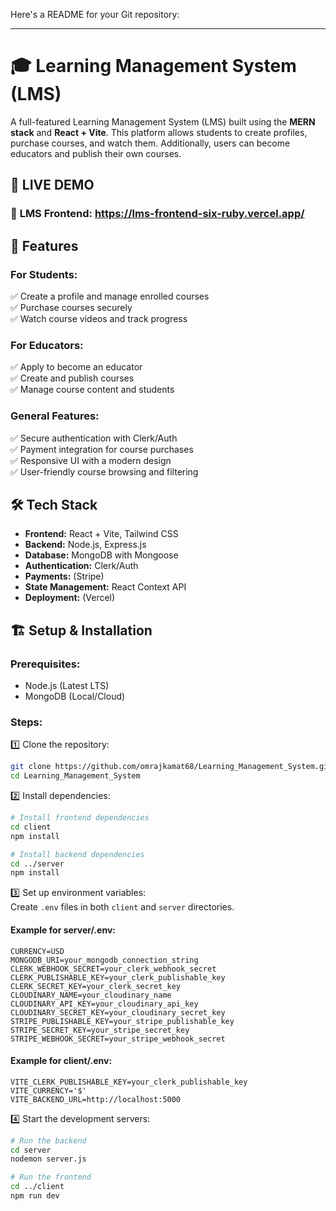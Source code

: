 Here's a README for your Git repository:  

---

# 🎓 Learning Management System (LMS)  

A full-featured Learning Management System (LMS) built using the **MERN stack** and **React + Vite**. This platform allows students to create profiles, purchase courses, and watch them. Additionally, users can become educators and publish their own courses.

## 🚀 LIVE DEMO  

### 🔗 **LMS Frontend:** **https://lms-frontend-six-ruby.vercel.app/**

## 🚀 Features  

### For Students:  
✅ Create a profile and manage enrolled courses  
✅ Purchase courses securely  
✅ Watch course videos and track progress  

### For Educators:  
✅ Apply to become an educator  
✅ Create and publish courses  
✅ Manage course content and students  

### General Features:  
✅ Secure authentication with Clerk/Auth  
✅ Payment integration for course purchases  
✅ Responsive UI with a modern design  
✅ User-friendly course browsing and filtering  

## 🛠 Tech Stack  

- **Frontend:** React + Vite, Tailwind CSS  
- **Backend:** Node.js, Express.js  
- **Database:** MongoDB with Mongoose  
- **Authentication:** Clerk/Auth  
- **Payments:** (Stripe)  
- **State Management:** React Context API  
- **Deployment:** (Vercel)  

## 🏗 Setup & Installation  

### Prerequisites:  
- Node.js (Latest LTS)  
- MongoDB (Local/Cloud)  

### Steps:  

1️⃣ Clone the repository:  
```bash
git clone https://github.com/omrajkamat68/Learning_Management_System.git
cd Learning_Management_System
```

2️⃣ Install dependencies:  
```bash
# Install frontend dependencies
cd client
npm install

# Install backend dependencies
cd ../server
npm install
```

3️⃣ Set up environment variables:  
Create `.env` files in both `client` and `server` directories.  

#### Example for **server/.env**:  
```env
CURRENCY=USD
MONGODB_URI=your_mongodb_connection_string
CLERK_WEBHOOK_SECRET=your_clerk_webhook_secret
CLERK_PUBLISHABLE_KEY=your_clerk_publishable_key
CLERK_SECRET_KEY=your_clerk_secret_key
CLOUDINARY_NAME=your_cloudinary_name
CLOUDINARY_API_KEY=your_cloudinary_api_key
CLOUDINARY_SECRET_KEY=your_cloudinary_secret_key
STRIPE_PUBLISHABLE_KEY=your_stripe_publishable_key
STRIPE_SECRET_KEY=your_stripe_secret_key
STRIPE_WEBHOOK_SECRET=your_stripe_webhook_secret
```

#### Example for **client/.env**:  
```env
VITE_CLERK_PUBLISHABLE_KEY=your_clerk_publishable_key
VITE_CURRENCY='$'
VITE_BACKEND_URL=http://localhost:5000
```

4️⃣ Start the development servers:  
```bash
# Run the backend
cd server
nodemon server.js

# Run the frontend
cd ../client
npm run dev
```
